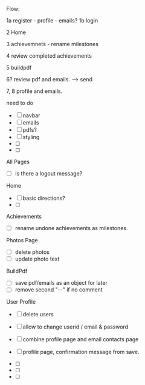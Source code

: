 
Flow:

1a register - profile - emails?
1b login

2 Home

3 achievemnets - rename milestones

4 review completed achievements

5 buildpdf

6? review pdf and emails.
  --> send

7, 8 profile and emails.



need to do
- [ ] navbar
- [ ] emails
- [ ] pdfs?
- [ ] styling
- [ ]
- [ ]


All Pages
- [ ] is there a logout message?

Home
- [ ] basic directions?
- [ ]

Achievements
- [ ] rename undone achievements as milestones.


Photos Page
- [ ] delete photos
- [ ] update photo text

BuildPdf
- [ ] save pdf/emails as an object for later
- [ ] remove second "--" if no comment

User Profile
- [ ] delete users
- [ ] allow to change userid / email & password
- [ ] combine profile page and email contacts page
- [ ] profile page, confirmation message from save.

- [ ]

- [ ]

- [ ]
